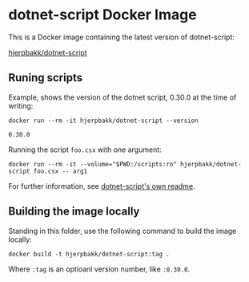 # dotnet-script Docker Image

This is a Docker image containing the latest version of dotnet-script:

[hjerpbakk/dotnet-script](https://hub.docker.com/r/hjerpbakk/dotnet-script/)

## Runing scripts

Example, shows the version of the dotnet script, 0.30.0 at the time of writing:

```shell
docker run --rm -it hjerpbakk/dotnet-script --version

0.30.0
```

Running the script `foo.csx` with one argument:

```shell
docker run --rm -it --volume="$PWD:/scripts:ro" hjerpbakk/dotnet-script foo.csx -- arg1
```

For further information, see [dotnet-script's own readme](https://github.com/filipw/dotnet-script/blob/master/README.md).

## Building the image locally

Standing in this folder, use the following command to build the image locally:

```shell
docker build -t hjerpbakk/dotnet-script:tag .
```

Where `:tag` is an optioanl version number, like `:0.30.0`.
